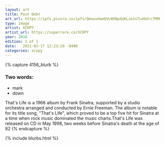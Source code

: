```yaml
---
layout: art
title: Post Debt
art_url: https://ipfs.pixura.io/ipfs/QmauvHamQVLWXNpdoKLimJsTLmbUrc7M9NewQz3g3R88qg
type: image
artist: XCOPY
artist_url: https://superrare.co/XCOPY
year: 2018
edition: 1 of 1
date:   2021-03-17 12:23:29 -0400
categories: xcopy
---
```


{% capture 4156_blurb %}
### Two words:
- mark
- down

That's Life is a 1966 album by Frank Sinatra, supported by a studio orchestra arranged and conducted by Ernie Freeman. The album is notable for its title song, "That's Life", which proved to be a top five hit for Sinatra at a time when rock music dominated the music charts.That's Life was released on CD in May 1998, two weeks before Sinatra's death at the age of 82
{% endcapture %}


{% include blurbs.html %}